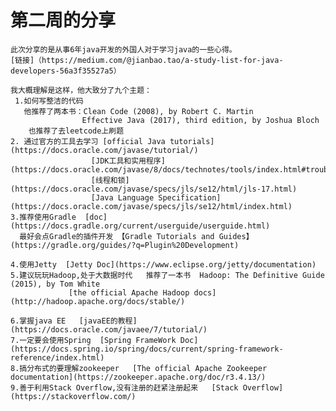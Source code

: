 第二周的分享
========
    此次分享的是从事6年java开发的外国人对于学习java的一些心得。
    [链接]（https://medium.com/@jianbao.tao/a-study-list-for-java-developers-56a3f35527a5）

    我大概理解是这样，他大致分了九个主题：
     1.如何写整洁的代码
       他推荐了两本书：Clean Code (2008), by Robert C. Martin
                    Effective Java (2017), third edition, by Joshua Bloch
        也推荐了去leetcode上刷题
    2. 通过官方的工具去学习 [official Java tutorials](https://docs.oracle.com/javase/tutorial/)
                      [JDK工具和实用程序](https://docs.oracle.com/javase/8/docs/technotes/tools/index.html#troubleshoot)
                      [线程和锁](https://docs.oracle.com/javase/specs/jls/se12/html/jls-17.html)
                      [Java Language Specification](https://docs.oracle.com/javase/specs/jls/se12/html/index.html)
    3.推荐使用Gradle  [doc](https://docs.gradle.org/current/userguide/userguide.html)
      最好会点Gradle的插件开发 【Gradle Tutorials and Guides】(https://gradle.org/guides/?q=Plugin%20Development)

    4.使用Jetty  [Jetty Doc](https://www.eclipse.org/jetty/documentation)
    5.建议玩玩Hadoop,处于大数据时代   推荐了一本书  Hadoop: The Definitive Guide (2015), by Tom White
                 [the official Apache Hadoop docs](http://hadoop.apache.org/docs/stable/)

    6.掌握java EE   [javaEE的教程](https://docs.oracle.com/javaee/7/tutorial/)
    7.一定要会使用Spring  [Spring FrameWork Doc](https://docs.spring.io/spring/docs/current/spring-framework-reference/index.html)
    8.搞分布式的要理解zookeeper   [The official Apache Zookeeper documentation](https://zookeeper.apache.org/doc/r3.4.13/)
    9.善于利用Stack Overflow,没有注册的赶紧注册起来   [Stack Overflow](https://stackoverflow.com/)
